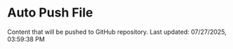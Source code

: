 # Auto Push File

Content that will be pushed to GitHub repository.
Last updated: 07/27/2025, 03:59:38 PM